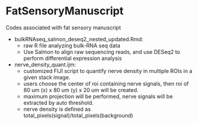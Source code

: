 # FatSensoryManuscript
Codes associated with fat sensory manuscript

- bulkRNAseq_salmon_deseq2_nested_updated.Rmd: 
  - raw R file analyzing bulk-RNA seq data
  - Use Salmon to align raw sequencing reads, and use DESeq2 to perform differential expression analysis
- nerve_density_quant.ijm:
  - customized FIJI script to quantify nerve density in multiple ROIs in a given stack image.
  - users choose the center of roi containing nerve signals, then roi of 80 um (x) x 80 um (y) x 20 um will be created.
  - maximum projection will be performed, nerve signals will be extracted by auto threshold.
  - nerve density is defined as total_pixels(signal)/total_pixels(background)
